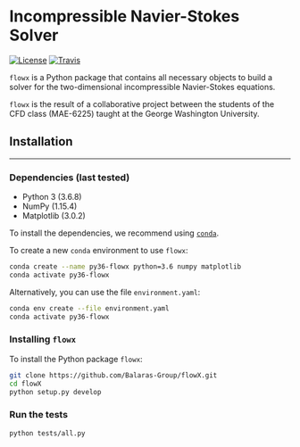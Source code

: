 # Incompressible Navier-Stokes Solver

[![License](https://img.shields.io/badge/License-BSD%203--Clause-blue.svg)](https://github.com/Balaras-Group/flowX/raw/master/LICENSE)
[![Travis](https://img.shields.io/travis/com/Balaras-Group/flowX/develop.svg?style=flat-square&logo=travis)](https://travis-ci.com/Balaras-Group/flowX)

`flowx` is a Python package that contains all necessary objects to build a solver for the two-dimensional incompressible Navier-Stokes equations.

`flowx` is the result of a collaborative project between the students of the CFD class (MAE-6225) taught at the George Washington University.

## Installation

---

### Dependencies (last tested)

* Python 3 (3.6.8)
* NumPy (1.15.4)
* Matplotlib (3.0.2)

To install the dependencies, we recommend using [`conda`](https://www.anaconda.com/distribution/).

To create a new `conda` environment to use `flowx`:

```bash
conda create --name py36-flowx python=3.6 numpy matplotlib
conda activate py36-flowx
```

Alternatively, you can use the file `environment.yaml`:

```bash
conda env create --file environment.yaml
conda activate py36-flowx
```

### Installing `flowx`

To install the Python package `flowx`:

```bash
git clone https://github.com/Balaras-Group/flowX.git
cd flowX
python setup.py develop
```

### Run the tests

```bash
python tests/all.py
```
